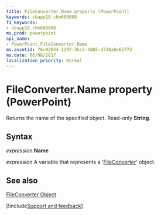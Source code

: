 ```yaml
---
title: FileConverter.Name property (PowerPoint)
keywords: vbapp10.chm680008
f1_keywords:
- vbapp10.chm680008
ms.prod: powerpoint
api_name:
- PowerPoint.FileConverter.Name
ms.assetid: 76c02044-1297-2bc3-4d85-d738a8e6b77d
ms.date: 06/08/2017
localization_priority: Normal
---
```



# FileConverter.Name property (PowerPoint)

Returns the name of the specified object. Read-only  **String**.


## Syntax

_expression_.**Name**

_expression_ A variable that represents a '[FileConverter](PowerPoint.FileConverter.md)' object.


## See also


[FileConverter Object](PowerPoint.FileConverter.md)

[!include[Support and feedback](~/includes/feedback-boilerplate.md)]